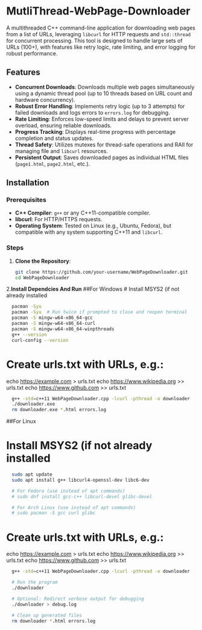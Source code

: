 # MutliThread-WebPage-Downloader

A multithreaded C++ command-line application for downloading web pages from a list of URLs, leveraging `libcurl` for HTTP requests and `std::thread` for concurrent processing. This tool is designed to handle large sets of URLs (100+), with features like retry logic, rate limiting, and error logging for robust performance.

## Features
- **Concurrent Downloads**: Downloads multiple web pages simultaneously using a dynamic thread pool (up to 10 threads based on URL count and hardware concurrency).
- **Robust Error Handling**: Implements retry logic (up to 3 attempts) for failed downloads and logs errors to `errors.log` for debugging.
- **Rate Limiting**: Enforces low-speed limits and delays to prevent server overload, ensuring reliable downloads.
- **Progress Tracking**: Displays real-time progress with percentage completion and status updates.
- **Thread Safety**: Utilizes mutexes for thread-safe operations and RAII for managing file and `libcurl` resources.
- **Persistent Output**: Saves downloaded pages as individual HTML files (`page1.html`, `page2.html`, etc.).

## Installation

### Prerequisites
- **C++ Compiler**: `g++` or any C++11-compatible compiler.
- **libcurl**: For HTTP/HTTPS requests.
- **Operating System**: Tested on Linux (e.g., Ubuntu, Fedora), but compatible with any system supporting C++11 and `libcurl`.

### Steps
1. **Clone the Repository**:
   ```bash
   git clone https://github.com/your-username/WebPageDownloader.git
   cd WebPageDownloader
2.**Install Dependcies And Run**
  ##For Windows
    # Install MSYS2 (if not already installed
  ```bash
    pacman -Syu
    pacman -Syu  # Run twice if prompted to close and reopen terminal
    pacman -S mingw-w64-x86_64-gcc
    pacman -S mingw-w64-x86_64-curl
    pacman -S mingw-w64-x86_64-winpthreads
    g++ --version
    curl-config --version
  ```
  # Create urls.txt with URLs, e.g.:
  echo https://example.com > urls.txt
  echo https://www.wikipedia.org >> urls.txt
  echo https://www.github.com >> urls.txt
```bash
  g++ -std=c++11 WebPageDownloader.cpp -lcurl -pthread -o downloader
  ./downloader.exe
  rm downloader.exe *.html errors.log
```
##For Linux
 # Install MSYS2 (if not already installed
  ```bash
    sudo apt update
    sudo apt install g++ libcurl4-openssl-dev libc6-dev

    # For Fedora (use instead of apt commands)
    # sudo dnf install gcc-c++ libcurl-devel glibc-devel

    # For Arch Linux (use instead of apt commands)
    # sudo pacman -S gcc curl glibc
  ```
  # Create urls.txt with URLs, e.g.:
  echo https://example.com > urls.txt
  echo https://www.wikipedia.org >> urls.txt
  echo https://www.github.com >> urls.txt
```bash
  g++ -std=c++11 WebPageDownloader.cpp -lcurl -pthread -o downloader

  # Run the program
  ./downloader

  # Optional: Redirect verbose output for debugging
  ./downloader > debug.log

  # Clean up generated files
  rm downloader *.html errors.log
```

  
